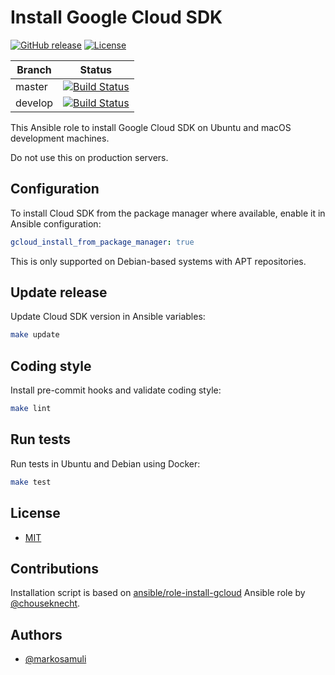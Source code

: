 # Install Google Cloud SDK

[![GitHub release](https://img.shields.io/github/release/markosamuli/ansible-gcloud.svg)](https://github.com/markosamuli/ansible-gcloud/releases)
[![License](https://img.shields.io/github/license/markosamuli/ansible-gcloud.svg)](https://github.com/markosamuli/ansible-gcloud/blob/master/LICENSE)

| Branch  | Status |
|---------|--------|
| master  | [![Build Status](https://travis-ci.org/markosamuli/ansible-gcloud.svg?branch=master)](https://travis-ci.org/markosamuli/ansible-gcloud)
| develop | [![Build Status](https://travis-ci.org/markosamuli/ansible-gcloud.svg?branch=develop)](https://travis-ci.org/markosamuli/ansible-gcloud)

This Ansible role to install Google Cloud SDK on Ubuntu and macOS development
machines.

Do not use this on production servers.

## Configuration

To install Cloud SDK from the package manager where available, enable it in
Ansible configuration:

```yaml
gcloud_install_from_package_manager: true
```

This is only supported on Debian-based systems with APT repositories.

## Update release

Update Cloud SDK version in Ansible variables:

```bash
make update
```

## Coding style

Install pre-commit hooks and validate coding style:

```bash
make lint
```

## Run tests

Run tests in Ubuntu and Debian using Docker:

```bash
make test
```


## License

- [MIT](LICENSE)

## Contributions

Installation script is based on [ansible/role-install-gcloud] Ansible role
by [@chouseknecht].

[ansible/role-install-gcloud]: https://github.com/ansible/role-install-gcloud
[@chouseknecht]: https://github.com/chouseknecht

## Authors

- [@markosamuli](https://github.com/markosamuli)
